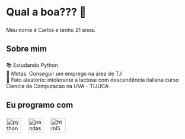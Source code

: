 <h1 align="left">Qual a boa??? 👋</h1>

###

<p align="left">Meu nome é Carlos e tenho 21 anos.</p>

###

<h2 align="left">Sobre mim</h2>

###

<p align="left">📚 Estudando  Python<br>🎯 Metas: Conseguir um emprego na área de T.I<br>🎲 Fato aleatório: intolerante a lactose com descendência italiana  curso Ciencia da Computacao na UVA - TIJUCA</p>

###

<h2 align="left">Eu programo com</h2>

###

<div align="left">
  <img src="https://cdn.jsdelivr.net/gh/devicons/devicon/icons/python/python-original.svg" height="40" alt="python logo"  />
  <img width="12" />
  <img src="https://cdn.jsdelivr.net/gh/devicons/devicon/icons/pandas/pandas-original.svg" height="40" alt="pandas logo"  />
  <img width="12" />
  <img src="https://cdn.jsdelivr.net/gh/devicons/devicon/icons/html5/html5-original.svg" height="40" alt="html5 logo"  />
</div>

###

<div align="left">
</div>

###
